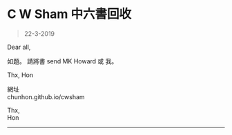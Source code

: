 # C W Sham 中六書回收
> 22-3-2019

Dear all,

如題。
請將書 send MK Howard 或 我。

Thx,
Hon

網址  
chunhon.github.io/cwsham

Thx,  
Hon

***
